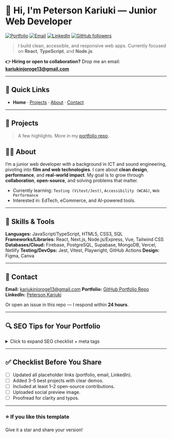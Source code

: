# 👋 Hi, I'm **Peterson Kariuki** — Junior Web Developer

[![Portfolio](https://img.shields.io/badge/Website-Portfolio-000?logo=vercel\&logoColor=white)](https://github.com/jonnieke/Peterson/)
[![Email](https://img.shields.io/badge/Email-kariukinjoroge13%40gmail.com-3B82F6)](mailto:kariukinjoroge13@gmail.com)
[![LinkedIn](https://img.shields.io/badge/LinkedIn-Connect-0A66C2?logo=linkedin\&logoColor=white)](https://www.linkedin.com/in/petersonkariuki/)
[![GitHub followers](https://img.shields.io/github/followers/jonnieke?style=social)](https://github.com/jonnieke)

> I build clean, accessible, and responsive web apps. Currently focused on **React**, **TypeScript**, and **Node.js**.

**👉 Hiring or open to collaboration?** Drop me an email: **[kariukinjoroge13@gmail.com](mailto:kariukinjoroge13@gmail.com)**

---

## 🔗 Quick Links

* **Home** · [Projects](#-projects) · [About](#-about) · [Contact](#-contact)

---

## 🚀 Projects

> A few highlights. More in my [portfolio repo](https://github.com/jonnieke/).


## 🧑‍💻 About

I’m a junior web developer with a background in ICT and sound engineering, pivoting into **film and web technologies**. I care about **clean design**, **performance**, and **real-world impact**. My goal is to grow through **collaboration**, **open-source**, and solving problems that matter.

* Currently learning: `Testing (Vitest/Jest)`, `Accessibility (WCAG)`, `Web Performance`
* Interested in: EdTech, eCommerce, and AI-powered tools.

---

## 🧰 Skills & Tools

**Languages:** JavaScript/TypeScript, HTML5, CSS3, SQL
**Frameworks/Libraries:** React, Next.js, Node.js/Express, Vue, Tailwind CSS
**Databases/Cloud:** Firebase, PostgreSQL, Supabase, MongoDB, Vercel, Netlify
**Testing/DevOps:** Jest, Vitest, Playwright, GitHub Actions
**Design:** Figma, Canva

---


## 📮 Contact

**Email:** [kariukinjoroge13@gmail.com](mailto:kariukinjoroge13@gmail.com)
**Portfolio:** [GitHub Portfolio Repo](https://github.com/jonnieke/Peterson/)
**LinkedIn:** [Peterson Kariuki](https://www.linkedin.com/in/petersonkariuki/)

Or open an issue in this repo — I respond within **24 hours**.

---

## 🔍 SEO Tips for Your Portfolio

<details>
<summary>Click to expand SEO checklist + meta tags</summary>

* Use keywords like **"junior developer portfolio"**, **"frontend developer in Kenya"**, **"React developer"**.
* Optimize images: compress, add `alt` text, descriptive file names.
* Create a blog and post consistently (even short notes).
* Ensure **mobile responsiveness** (responsive meta tag + layout testing).
* Add a sitemap and robots.txt.
* Set Open Graph/Twitter meta for rich sharing.

**Example meta tags for your website** (not used by GitHub README):

```html
<!-- Basic Meta -->
<title>Peterson Kariuki – Junior Web Developer</title>
<meta name="description" content="Junior developer portfolio: React, TypeScript, Node.js. Projects, blog, and contact.">
<meta name="keywords" content="junior developer portfolio, react developer, typescript, frontend developer, kenya">
<meta name="viewport" content="width=device-width, initial-scale=1" />

<!-- Open Graph -->
<meta property="og:title" content="Peterson Kariuki – Junior Web Developer" />
<meta property="og:description" content="Projects, blog, and contact." />
<meta property="og:image" content="https://your-domain.com/social-preview.png" />
<meta property="og:url" content="https://your-domain.com/" />
<meta property="og:type" content="website" />

<!-- Twitter -->
<meta name="twitter:card" content="summary_large_image" />
<meta name="twitter:creator" content="@yourhandle" />
```

</details>

---

## ✅ Checklist Before You Share

* [ ] Updated all placeholder links (portfolio, email, LinkedIn).
* [ ] Added 3–5 best projects with clear demos.
* [ ] Included at least 1–2 open-source contributions.
* [ ] Uploaded social preview image.
* [ ] Proofread for clarity and typos.

---

### ⭐ If you like this template

Give it a star and share your version!
